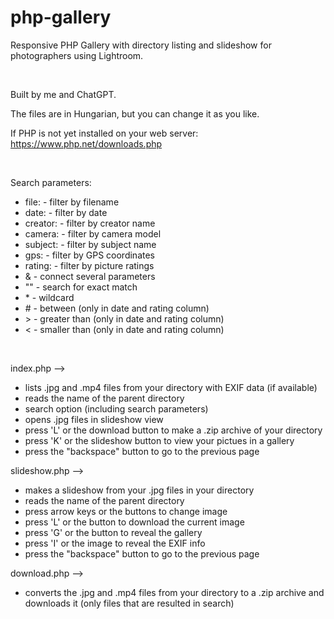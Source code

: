 # php-gallery
<p>Responsive PHP Gallery with directory listing and slideshow for photographers using Lightroom.</p>
<br />
<p>Built by me and ChatGPT.</p>
<p>The files are in Hungarian, but you can change it as you like.</p>
<p>If PHP is not yet installed on your web server: <a href="https://www.php.net/downloads.php" target="_blank">https://www.php.net/downloads.php</a></p>
<br />
<p>Search parameters:</p>
<ul>
  <li>file: - filter by filename</li>
  <li>date: - filter by date</li>
  <li>creator: - filter by creator name</li>
  <li>camera: - filter by camera model</li>
  <li>subject: - filter by subject name</li>
  <li>gps: - filter by GPS coordinates</li>
  <li>rating: - filter by picture ratings</li>
  <li>& - connect several parameters</li>
  <li>"" - search for exact match</li>
  <li>* - wildcard</li>
  <li># - between (only in date and rating column)</li>
  <li>> - greater than (only in date and rating column)</li>
  <li>< - smaller than (only in date and rating column)</li>
</ul>
<br />
<p>index.php --></p>
<ul>
  <li>lists .jpg and .mp4 files from your directory with EXIF data (if available)</li>
  <li>reads the name of the parent directory</li>
  <li>search option (including search parameters)</li>
  <li>opens .jpg files in slideshow view</li>
  <li>press 'L' or the download button to make a .zip archive of your directory</li>
  <li>press 'K' or the slideshow button to view your pictues in a gallery</li>
  <li>press the "backspace" button to go to the previous page</li>
</ul>
<p>slideshow.php --></p>
<ul>
  <li>makes a slideshow from your .jpg files in your directory</li>
  <li>reads the name of the parent directory</li>
  <li>press arrow keys or the buttons to change image</li>
  <li>press 'L' or the button to download the current image</li>
  <li>press 'G' or the button to reveal the gallery</li>
  <li>press 'I' or the image to reveal the EXIF info</li>
  <li>press the "backspace" button to go to the previous page</li>
</ul>
<p>download.php --></p>
<ul>
  <li>converts the .jpg and .mp4 files from your directory to a .zip archive and downloads it (only files that are resulted in search)</li>
</ul>

